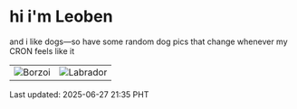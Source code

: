 # hi i'm Leoben

and i like dogs—so have some random dog pics that change whenever my CRON feels like it

|  |  |
|--------|----------|
| ![Borzoi](https://random-dog-vercel.vercel.app/api/random-borzoi?v=1751031341) | ![Labrador](https://random-dog-vercel.vercel.app/api/random-labrador?v=1751031341) |

Last updated: 2025-06-27 21:35 PHT
